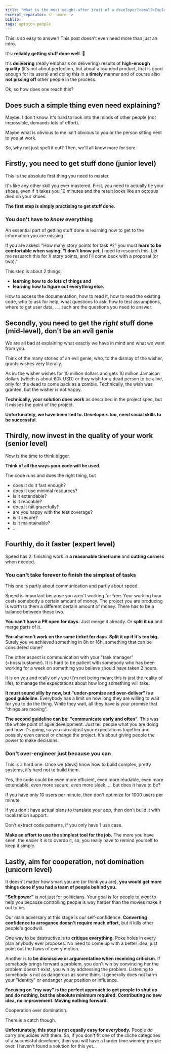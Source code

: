 ```yaml
---
title: "What is the most sought-after trait of a developer?<small>Exploring the essential qualities that make developers truly valuable</small>"
excerpt_separator: <!--more-->
biblio:
tags: opinion people
---
```


This is so easy to answer! This post doesn't even need more than just an intro.

It's: **reliably getting stuff done well**. 🤝

It's **delivering** (really emphasis on delivering) results of **high-enough quality** (it's not about perfection, but about a rounded product, that is good enough for its users) and doing this in a **timely** manner and of course also **not pissing off** other people in the process.

Ok, so how does one reach this?

<!--more-->


## Does such a simple thing even need explaining?

Maybe. I don't know. It's hard to look into the minds of other people (not impossible, demands lots of effort). 

Maybe what is obvious to me isn't obvious to you or the person sitting next to you at work. 

So, why not just spell it out? Then, we'll all know more for sure.


## Firstly, you need to get stuff done (junior level)

This is the absolute first thing you need to master.

It's like any other skill you ever mastered. First, you need to actually tie your shoes, even if it takes you 10 minutes and the result looks like an octopus died on your shoes. 

**The first step is simply practising to get stuff done.**


### You don't have to _know_ everything


An essential part of getting stuff done is learning how to get to the information you are missing.

If you are asked: "How many story points for task A?" you must **learn to be comfortable when saying: "I don't know _yet_**, I need to research this. Let me research this for X story points, and I'll come back with a proposal (or two)."

This step is about 2 things:
- **learning how to do lots of things and** 
- **learning how to figure out everything else.** 

How to access the documentation, how to read it, how to read the existing code, who to ask for help, what questions to ask, how to test assumptions, where to get user data, .... such are the questions you need to answer.


## Secondly, you need to get the _right_ stuff done (mid-level), don't be an evil genie


We are all bad at explaining what exactly we have in mind and what we want from you.

Think of the many stories of an evil genie, who, to the dismay of the wisher, grants wishes very literally. 

As in: the wisher wishes for 10 million dollars and gets 10 million Jamaican dollars (which is about 60k USD) or they wish for a dead person to be alive, only for the dead to come back as a zombie. Technically, the wish was granted, but the wisher is not happy.

**Technically, your solution does work** as described in the project spec, but it misses the point of the project.

**Unfortunately, we have been lied to. Developers too, need social skills to be successful.**


## Thirdly, now invest in the quality of your work (senior level)


Now is the time to think bigger.

**Think of all the ways your code will be used.**

The code runs and does the right thing, but 
- does it do it fast enough?
- does it use minimal resources?
- is it extendable?
- is it readable?
- does it fail gracefully?
- are you happy with the test coverage?
- is it secure?
- is it maintainable?
- ...


## Fourthly, do it faster (expert level)

Speed has 2: finishing work in **a reasonable timeframe** and **cutting corners** when needed.

### You can't take forever to finish the simplest of tasks

This one is partly about communication and partly about speed.

Speed is important because you aren't working for free. Your working hour costs somebody a certain amount of money. The project you are producing is worth to them a different certain amount of money. There has to be a balance between these two.

**You can't have a PR open for days.** Just merge it already. Or **split it up** and merge parts of it.

**You also can't work on the same ticket for days. Split it up if it's too big.** Surely you've achieved something in 8h or 16h, something that can be considered done?

The other aspect is communication with your "task manager" (=boss/customer). It is hard to be patient with somebody who has been working for a week on something you believe should have taken 2 hours.

It is on you and really only you (I'm not being mean; this is just the reality of life), to manage the expectations about how long something will take.

**It must sound silly by now, but "under-promise and over-deliver" is a good guideline**. Everybody has a limit on how long they are willing to wait for you to do the thing. While they wait, all they have is your promise that "things are moving". 

**The second guideline can be: "communicate early and often".** This was the whole point of agile development. Just tell people what you are doing and how it's going, so you can adjust your expectations together and possibly even cancel or change the project. It's about giving people the power to make decisions.

###  Don't over-engineer just because you can

This is a hard one. Once we (devs) know how to build complex, pretty systems, it's hard not to build them.

Yes, the code could be even more efficient, even more readable, even more extendable, even more secure, even more sleek, ... but does it have to be?

If you have only 10 users per minute, then don't optimize for 1000 users per minute.

If you don't have actual plans to translate your app, then don't build it with localization support.

Don't extract code patterns, if you only have 1 use case.

**Make an effort to use the simplest tool for the job.** The more you have seen, the easier it is to overdo it, so, you really have to remind yourself to keep it simple.


## Lastly, aim for cooperation, not domination (unicorn level)


It doesn't matter how smart you are (or think you are), **you would get more things done if you had a team of people behind you.**

**"Soft power"** is not just for politicians. Your goal is for people to _want_ to help you because controlling people is way harder than the movies make it out to be.

Our main adversary at this stage is our self-confidence. **Converting confidence to arrogance doesn't require much effort,** but it kills other people's goodwill.

One way to be destructive is to **critique everything**. Poke holes in every plan anybody ever proposes. No need to come up with a better idea, just point out the flaws of every motion.

Another is to **be dismissive or argumentative when receiving criticism**. If somebody brings forward a problem, you don't win by convincing her the problem doesn't exist, you win by addressing the problem. Listening to somebody is not as dangerous as some think. It generally does not harm your "identity" or endanger your position or influence. 

**Focusing on "my way" is the perfect approach to get people to shut up and do nothing, but the absolute minimum required. Contributing no new idea, no improvement. Moving nothing forward.**

Cooperation over domination. 

There is a catch though. 

**Unfortunately, this step is not equally easy for everybody.** People _do_ carry prejudices with them. So, if you don't fit one of the cliché categories of a successful developer, then you will have a harder time winning people over. I haven't found a solution for this yet... 

